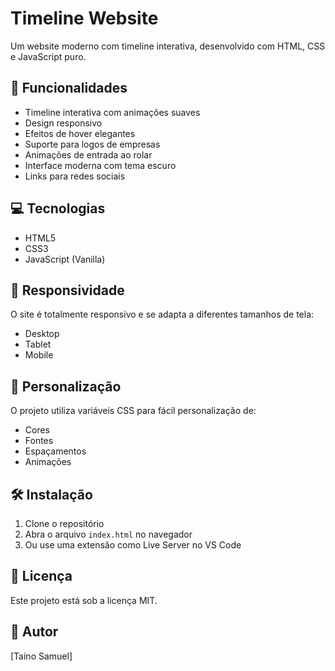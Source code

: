 # Timeline Website

Um website moderno com timeline interativa, desenvolvido com HTML, CSS e JavaScript puro.

## 🚀 Funcionalidades

- Timeline interativa com animações suaves
- Design responsivo
- Efeitos de hover elegantes
- Suporte para logos de empresas
- Animações de entrada ao rolar
- Interface moderna com tema escuro
- Links para redes sociais

## 💻 Tecnologias

- HTML5
- CSS3
- JavaScript (Vanilla)

## 📱 Responsividade

O site é totalmente responsivo e se adapta a diferentes tamanhos de tela:
- Desktop
- Tablet
- Mobile

## 🎨 Personalização

O projeto utiliza variáveis CSS para fácil personalização de:
- Cores
- Fontes
- Espaçamentos
- Animações

## 🛠️ Instalação

1. Clone o repositório
2. Abra o arquivo `index.html` no navegador
3. Ou use uma extensão como Live Server no VS Code

## 📝 Licença

Este projeto está sob a licença MIT.

## 👤 Autor

[Taino Samuel]